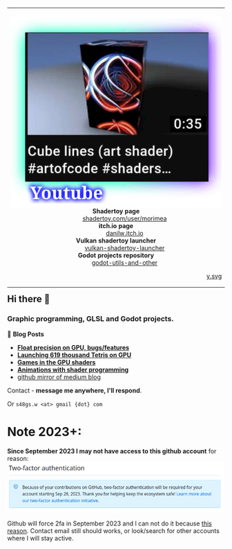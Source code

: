 
<table align="right" >
  <tr>
    <td>
    <center>
      <a href="https://www.youtube.com/c/morimea/videos" target="blank"><img src="y_min.svg" alt="youtube" align="left" /></a>
      <dl>
       <dt><b>Shadertoy page</b></dt>
       <dd><a href="https://www.shadertoy.com/user/morimea" target="blank">shadertoy.com/user/morimea</a></dd>
       <dt><b>itch.io page</b></dt>
       <dd><a href="https://danilw.itch.io/" target="blank">danilw.itch.io</a></dd>
       <dt><b>Vulkan shadertoy launcher</b></dt>
       <dd><a href="https://github.com/danilw/vulkan-shadertoy-launcher" target="blank">vulkan-shadertoy-launcher</a></dd>
       <dt><b>Godot projects repository</b></dt>
       <dd><a href="https://github.com/danilw/godot-utils-and-other" target="blank">godot-utils-and-other</a></dd>
      </dl>
    </center>
    <p align="right"><a href="https://danilw.github.io/GLSL-howto/y.svg" target="blank" align="right" >y.svg</a></p>
    </td>
  </tr>
</table>

<h2 align="left">Hi there 👋</h2>
<h3 align="left">Graphic programming, GLSL and Godot projects.</h3>

      
📕 **Blog Posts**

- **[Float precision on GPU, bugs/features](https://arugl.medium.com/float-precision-on-gpu-bugs-features-178ddd030f)**
- **[Launching 619 thousand Tetris on GPU](https://medium.com/geekculture/launching-619-thousand-tetris-on-gpu-their-rendering-and-a-simple-bot-f2449b607db1)**
- **[Games in the GPU shaders](https://arugl.medium.com/games-in-the-gpu-shaders-a912414b1894)**
- **[Animations with shader programming](https://arugl.medium.com/examples-of-glsl-animations-2a82a64cb165)**
- [github mirror of medium blog](https://github.com/danilw/danilw.github.io/tree/master/blog)

Contact - **message me anywhere, I'll respond**.

Or `s48gs.w <at> gmail {dot} com`

# Note 2023+:
**Since September 2023 I may not have access to this github account** for reason:
![xd](xd.png)

Github will force 2fa in September 2023 and I can not do it because [this reason](dx.png).
Contact email still should works, or look/search for other accounts where I will stay active.

